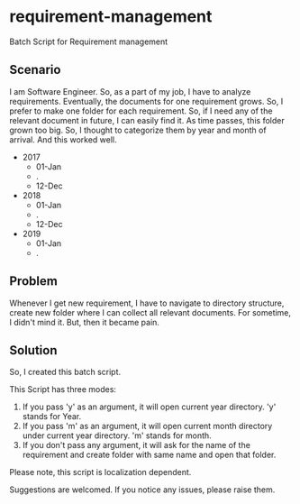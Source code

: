 # requirement-management
Batch Script for Requirement management

## Scenario
I am Software Engineer. So, as a part of my job, I have to analyze requirements. Eventually, the documents for one requirement grows. So, I prefer to make one folder for each requirement. So, if I need any of the relevant document in future, I can easily find it. As time passes, this folder grown too big. So, I thought to categorize them by year and month of arrival. And this worked well.

- 2017
  - 01-Jan
  - .
  - 12-Dec
- 2018
  - 01-Jan
  - .
  - 12-Dec
- 2019
  - 01-Jan
  - .

## Problem
Whenever I get new requirement, I have to navigate to directory structure, create new folder where I can collect all relevant documents. For sometime, I didn't mind it. But, then it became pain.

## Solution
So, I created this batch script.

This Script has three modes:
1. If you pass 'y' as an argument, it will open current year directory. 'y' stands for Year.
2. If you pass 'm' as an argument, it will open current month directory under current year directory. 'm' stands for month.
3. If you don't pass any argument, it will ask for the name of the requirement and create folder with same name and open that folder.

Please note, this script is localization dependent.

Suggestions are welcomed. If you notice any issues, please raise them.
